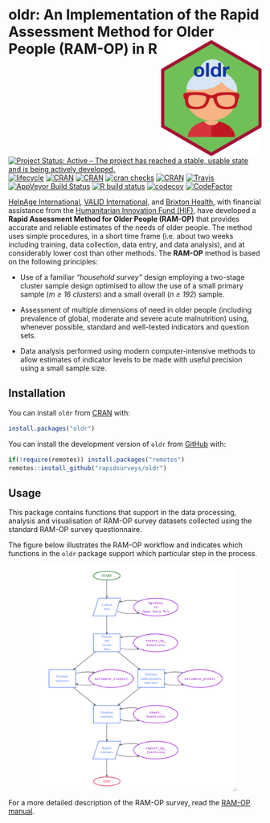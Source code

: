 
<!-- README.md is generated from README.Rmd. Please edit that file -->

# oldr: An Implementation of the Rapid Assessment Method for Older People (RAM-OP) in R <img src="man/figures/oldr.png" width="200" align="right" />

<!-- Badges start here-->

[![Project Status: Active – The project has reached a stable, usable
state and is being actively
developed.](http://www.repostatus.org/badges/latest/active.svg)](http://www.repostatus.org/#active)
[![lifecycle](https://img.shields.io/badge/lifecycle-maturing-blue.svg)](https://www.tidyverse.org/lifecycle/#maturing)
[![CRAN](https://img.shields.io/cran/l/oldr.svg)](https://CRAN.R-project.org/package=oldr)
[![CRAN](https://img.shields.io/cran/v/oldr.svg)](https://cran.r-project.org/package=oldr)
[![cran
checks](https://cranchecks.info/badges/summary/oldr)](https://cran.r-project.org/web/checks/check_results_oldr.html)
[![CRAN](http://cranlogs.r-pkg.org/badges/oldr)](https://CRAN.R-project.org/package=oldr)
[![Travis](https://img.shields.io/travis/rapidsurveys/oldr.svg?branch=master)](https://travis-ci.org/rapidsurveys/oldr)
[![AppVeyor Build
Status](https://ci.appveyor.com/api/projects/status/github/rapidsurveys/oldr?branch=master&svg=true)](https://ci.appveyor.com/project/rapidsurveys/oldr)
[![R build
status](https://github.com/rapidsurveys/oldr/workflows/R-CMD-check/badge.svg)](https://github.com/rapidsurveys/oldr/actions)
[![codecov](https://codecov.io/gh/rapidsurveys/oldr/branch/master/graph/badge.svg)](https://codecov.io/gh/rapidsurveys/oldr)
[![CodeFactor](https://www.codefactor.io/repository/github/rapidsurveys/oldr/badge)](https://www.codefactor.io/repository/github/rapidsurveys/oldr)
<!-- Badges end here-->

[HelpAge International](http://www.helpage.org), [VALID
International](http://www.validinternational.org), and [Brixton
Health](http://www.brixtonhealth.com), with financial assistance from
the [Humanitarian Innovation Fund
(HIF)](http://www.elrha.org/hif/home/), have developed a **Rapid
Assessment Method for Older People (RAM-OP)** that provides accurate and
reliable estimates of the needs of older people. The method uses simple
procedures, in a short time frame (i.e. about two weeks including
training, data collection, data entry, and data analysis), and at
considerably lower cost than other methods. The **RAM-OP** method is
based on the following principles:

  - Use of a familiar *“household survey”* design employing a two-stage
    cluster sample design optimised to allow the use of a small primary
    sample (*m ≥ 16 clusters*) and a small overall (*n ≥ 192*) sample.

  - Assessment of multiple dimensions of need in older people (including
    prevalence of global, moderate and severe acute malnutrition) using,
    whenever possible, standard and well-tested indicators and question
    sets.

  - Data analysis performed using modern computer-intensive methods to
    allow estimates of indicator levels to be made with useful precision
    using a small sample size.

## Installation

You can install `oldr` from [CRAN](https://cran.r-project.org) with:

``` r
install.packages("oldr")
```

You can install the development version of `oldr` from
[GitHub](https://github.com/rapidsurveys/oldr) with:

``` r
if(!require(remotes)) install.packages("remotes")
remotes::install_github("rapidsurveys/oldr")
```

## Usage

This package contains functions that support in the data processing,
analysis and visualisation of RAM-OP survey datasets collected using the
standard RAM-OP survey questionnaire.

The figure below illustrates the RAM-OP workflow and indicates which
functions in the `oldr` package support which particular step in the
process.

<img src="man/figures/ramOPworkflow.png" width="80%" style="display: block; margin: auto;" />

For a more detailed description of the RAM-OP survey, read the [RAM-OP
manual](https://rapidsurveys.io/ramOPmanual/).
